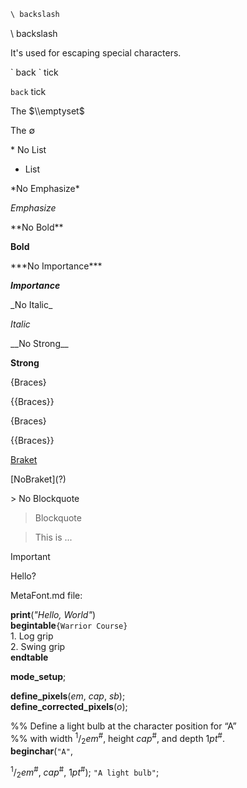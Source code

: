 ```markdown
\ backslash
```

\\ backslash

It's used for escaping special characters.

\` back \` tick

` back ` tick

The $\\emptyset$

The $\emptyset$

\* No List

* List

\*No Emphasize\*

*Emphasize*

\*\*No Bold\*\*

**Bold**

\*\*\*No Importance\*\*\*

***Importance***

\_No Italic\_

_Italic_

\_\_No Strong\_\_

__Strong__

{Braces}

{{Braces}}

\{Braces\}

\{\{Braces\}\}

[Braket](https://www.google.com)

\[NoBraket\]\(?\)

\> No Blockquote

> Blockquote

> This is ...

> [!IMPORTANT]
> Hello?

MetaFont.md file:

**print**(*"Hello, World"*)\
**begintable**`{Warrior Course}`\
1\. Log grip\
2\. Swing grip\
**endtable**


**mode_setup**;

**define_pixels**(_em_, _cap_, _sb_);\
**define_corrected_pixels**(_o_);

%% Define a light bulb at the character position for “A”\
%% with width <sup>1</sup>/<sub>2</sub>*em*<sup>#</sup>, height *cap*<sup>#</sup>, and depth 1*pt*<sup>#</sup>.\
**beginchar**(`"A"`,

<sup>1</sup>/<sub>2</sub>*em*<sup>#</sup>, *cap*<sup>#</sup>, 1*pt*<sup>#</sup>); `"A light bulb"`;
